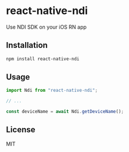 # react-native-ndi

Use NDI SDK on your iOS RN app

## Installation

```sh
npm install react-native-ndi
```

## Usage

```js
import Ndi from "react-native-ndi";

// ...

const deviceName = await Ndi.getDeviceName();
```

## License

MIT
